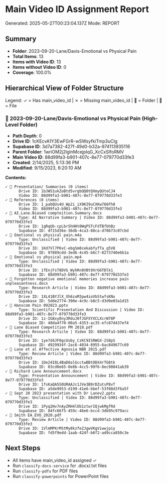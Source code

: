 # Main Video ID Assignment Report
Generated: 2025-05-27T00:23:04.137Z
Mode: REPORT

## Summary
- **Folder**: 2023-09-20-Lane/Davis-Emotional vs Physical Pain
- **Total Items**: 13
- **Items with Video ID**: 13
- **Items without Video ID**: 0
- **Coverage**: 100.0%

## Hierarchical View of Folder Structure

Legend: ✓ = Has main_video_id | ✗ = Missing main_video_id | 📁 = Folder | 📄 = File

### 📁 2023-09-20-Lane/Davis-Emotional vs Physical Pain (High-Level Folder)
- **Path Depth**: 0
- **Drive ID**: 1cKEcvA1Y3EwFGrR-wSWsyfkiTmp3uClg
- **Supabase ID**: 3d7a7382-427f-49d0-b32a-974113935116
- **Parent Folder**: 1wriOM2j2IglnMcejplqG_XcCxSIfoRMV
- **Main Video ID**: 88d99fa3-b901-407c-8e77-079770d33fe3
- **Created**: 2/14/2025, 5:13:36 PM
- **Modified**: 9/15/2023, 6:20:10 AM

**Contents:**

    ✓ 📁 Presentation/ Summaries (0 items)
          Drive ID: 1bJW51ukZoBtd5vrgbQQ0tQXmyQUteCJ4
          Video ID: 88d99fa3-b901-407c-8e77-079770d33fe3
    ✓ 📁 References (0 items)
          Drive ID: 1_pabQUs4U_Wp2i_iX9KI9uCXKw766Fh8
          Video ID: 88d99fa3-b901-407c-8e77-079770d33fe3
    ✓ 📄 AI.Lane.Biased compteition.Summary.docx
          Type: AI Narrative Summary | Video ID: 88d99fa3-b901-407c-8e77-079770d33fe3
          Drive ID: 1gRqUb-cpLbrShHHt0WqPSTcFdTBfbhBz
          Supabase ID: df15d36e-36db-4ca3-88ca-d78673c07cbd
    ✓ 📄 Emotional vs physical pain.m4a
          Type: Unclassified | Video ID: 88d99fa3-b901-407c-8e77-079770d33fe3
          Drive ID: 1Kd7Vl7P6vC-ebgSm0cekabfyfTa_q5V8
          Supabase ID: 97889cdd-3ed6-4c45-b6c7-0273740e6b1a
    ✓ 📄 Emotional vs physical pain.mp4
          Type: Unclassified | Video ID: 88d99fa3-b901-407c-8e77-079770d33fe3
          Drive ID: 1fEnjFsT8DVG_WyhRn8VBt9XrG6TDlk1_
          Supabase ID: 88d99fa3-b901-407c-8e77-079770d33fe3
    ✓ 📄 Forgotten negative emotional memories increase pain unpleasantness.docx
          Type: Research Article | Video ID: 88d99fa3-b901-407c-8e77-079770d33fe3
          Drive ID: 1XL41BYJlX_Xh6zuM3pw4ioVbStwfsKNx
          Supabase ID: 5dde2774-390e-4c9c-b8c5-d3d9e03a1d15
    ✓ 📄 Hanscom Pain 092023.pptx
          Type: Scientific Presentation And Discussion | Video ID: 88d99fa3-b901-407c-8e77-079770d33fe3
          Drive ID: 1z-IG8xy0ny3RduJ0fJGFXYXCLXcrW78P
          Supabase ID: 48da4f70-00a5-4353-ac35-efc87d437ef4
    ✓ 📄 Lane Biased Competition PM 2018.pdf
          Type: Research Article | Video ID: 88d99fa3-b901-407c-8e77-079770d33fe3
          Drive ID: 1ye7d4JF0gcUuby_CzKC9ISRWGX-2S8pS
          Supabase ID: d929934f-2ac6-4034-8955-6ac849677c69
    ✓ 📄 Lane et al Affective Agnosia NBR 2015.pdf
          Type: Review Article | Video ID: 88d99fa3-b901-407c-8e77-079770d33fe3
          Drive ID: 1De24I8L4BaD8alGcctwBBtDDX4rTG8tk
          Supabase ID: 03cd0e65-0e8b-4cc5-99f6-8ec98041ab39
    ✓ 📄 Richard Lane Announcement.docx
          Type: Presentation Announcement | Video ID: 88d99fa3-b901-407c-8e77-079770d33fe3
          Drive ID: 1fsKaQA5SOURAAJc1JVe3B9rDZutsP8vT
          Supabase ID: a5de9953-d199-41e6-bbef-53f08d3f6a5f
    ✓ 📄 Sept 20 2023 presentation with Dr Lanev2.pptx
          Type: Unclassified | Video ID: 88d99fa3-b901-407c-8e77-079770d33fe3
          Drive ID: 1Pyq2Hv7nAyZRH4lOb1ztwrIQjwkMgfRd
          Supabase ID: 84fc66f5-459c-46e6-bccd-3db95c979acc
    ✓ 📄 Smith EA_EVO_2020.pdf
          Type: Review Article | Video ID: 88d99fa3-b901-407c-8e77-079770d33fe3
          Drive ID: 1VlmMPKrMStMy8kzfeZJgwVKgViwwjpiy
          Supabase ID: fd5f9edd-1aab-424f-b6f2-ad9cca850c3e

## Next Steps
- All items have main_video_id assigned ✓
- Run `classify-docs-service` for .docx/.txt files
- Run `classify-pdfs` for PDF files
- Run `classify-powerpoints` for PowerPoint files
